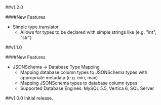 ##v1.2.0

####New Features
- Simple type translator
  - Allows for types to be declared with simple strings like
    (e.g. "int", "str")

##v1.1.0

####New Features
- JSONSchema -> Database Type Mapping
  - Mapping database column types to JSONSchema types with
    appropriate metadata (e.g. min, max)
  - Mapping JSONSchema types to database column types
  - Supported Database Engines: MySQL 5.5, Vertica 6, SQL Server

##v1.0.0
Initial release.
